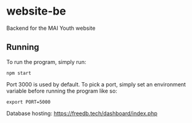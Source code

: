 # website-be
Backend for the MAI Youth website

## Running
To run the program, simply run:
```
npm start
```

Port 3000 is used by default. To pick a port, simply set an environment variable before running the program like so:
```
export PORT=5000
```

Database hosting: https://freedb.tech/dashboard/index.php
